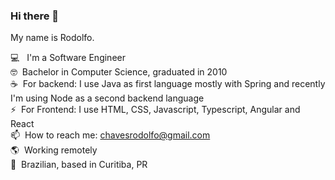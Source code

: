 ### Hi there 👋

My name is Rodolfo.

💻 &nbsp; I'm a Software Engineer <br/>
🤓&nbsp; Bachelor in Computer Science, graduated in 2010 <br/>
☕&nbsp; For backend: I use Java as first language mostly with Spring and recently I'm using Node as a second backend language <br/>
⚡&nbsp; For Frontend: I use HTML, CSS, Javascript, Typescript, Angular and React <br/>
📫&nbsp; How to reach me: chavesrodolfo@gmail.com <br/>
🌎&nbsp; Working remotely <br/>
🏡&nbsp; Brazilian, based in Curitiba, PR <br/>

